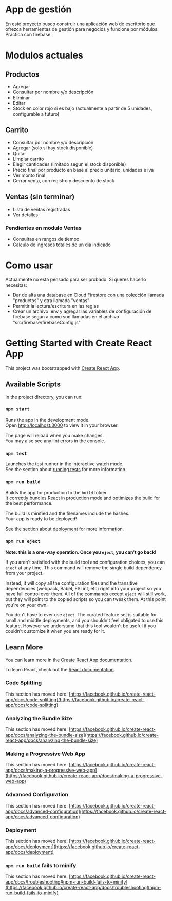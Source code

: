 # App de gestión

En este proyecto busco construir una aplicación web de escritorio que ofrezca herramientas de gestión para negocios y funcione por módulos. \
Práctica con firebase.

# Modulos actuales

## Productos

- Agregar
- Consultar por nombre y/o descripción
- Eliminar
- Editar
- Stock en color rojo si es bajo (actualmente a partir de 5 unidades, configurable a futuro)

## Carrito

- Consultar por nombre y/o descripción
- Agregar (solo si hay stock disponible)
- Quitar
- Limpiar carrito
- Elegir cantidades (limitado segun el stock disponible)
- Precio final por producto en base al precio unitario, unidades e iva
- Ver monto final
- Cerrar venta, con registro y descuento de stock

## Ventas (sin terminar)

- Lista de ventas registradas
- Ver detalles

### Pendientes en modulo Ventas

- Consultas en rangos de tiempo
- Calculo de ingresos totales de un dia indicado

# Como usar

Actualmente no esta pensado para ser probado. Si queres hacerlo necesitas:

- Dar de alta una database en Cloud Firestore con una colección llamada "productos" y otra llamada "ventas"
- Permitir la lectura/escritura en las reglas
- Crear un archivo .env y agregar las variables de configuración de firebase segun a como son llamadas en el archivo "src/firebase/firebaseConfig.js" 

# Getting Started with Create React App

This project was bootstrapped with [Create React App](https://github.com/facebook/create-react-app).

## Available Scripts

In the project directory, you can run:

### `npm start`

Runs the app in the development mode.\
Open [http://localhost:3000](http://localhost:3000) to view it in your browser.

The page will reload when you make changes.\
You may also see any lint errors in the console.

### `npm test`

Launches the test runner in the interactive watch mode.\
See the section about [running tests](https://facebook.github.io/create-react-app/docs/running-tests) for more information.

### `npm run build`

Builds the app for production to the `build` folder.\
It correctly bundles React in production mode and optimizes the build for the best performance.

The build is minified and the filenames include the hashes.\
Your app is ready to be deployed!

See the section about [deployment](https://facebook.github.io/create-react-app/docs/deployment) for more information.

### `npm run eject`

**Note: this is a one-way operation. Once you `eject`, you can't go back!**

If you aren't satisfied with the build tool and configuration choices, you can `eject` at any time. This command will remove the single build dependency from your project.

Instead, it will copy all the configuration files and the transitive dependencies (webpack, Babel, ESLint, etc) right into your project so you have full control over them. All of the commands except `eject` will still work, but they will point to the copied scripts so you can tweak them. At this point you're on your own.

You don't have to ever use `eject`. The curated feature set is suitable for small and middle deployments, and you shouldn't feel obligated to use this feature. However we understand that this tool wouldn't be useful if you couldn't customize it when you are ready for it.

## Learn More

You can learn more in the [Create React App documentation](https://facebook.github.io/create-react-app/docs/getting-started).

To learn React, check out the [React documentation](https://reactjs.org/).

### Code Splitting

This section has moved here: [https://facebook.github.io/create-react-app/docs/code-splitting](https://facebook.github.io/create-react-app/docs/code-splitting)

### Analyzing the Bundle Size

This section has moved here: [https://facebook.github.io/create-react-app/docs/analyzing-the-bundle-size](https://facebook.github.io/create-react-app/docs/analyzing-the-bundle-size)

### Making a Progressive Web App

This section has moved here: [https://facebook.github.io/create-react-app/docs/making-a-progressive-web-app](https://facebook.github.io/create-react-app/docs/making-a-progressive-web-app)

### Advanced Configuration

This section has moved here: [https://facebook.github.io/create-react-app/docs/advanced-configuration](https://facebook.github.io/create-react-app/docs/advanced-configuration)

### Deployment

This section has moved here: [https://facebook.github.io/create-react-app/docs/deployment](https://facebook.github.io/create-react-app/docs/deployment)

### `npm run build` fails to minify

This section has moved here: [https://facebook.github.io/create-react-app/docs/troubleshooting#npm-run-build-fails-to-minify](https://facebook.github.io/create-react-app/docs/troubleshooting#npm-run-build-fails-to-minify)
